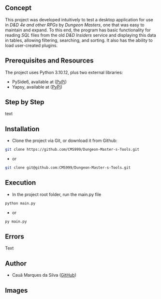 ## Concept
This project was developed intuitively to test a desktop application for use in *D&D 4e and other RPGs* by *Dungeon Masters*, one that was easy to maintain and expand. To this end, the program has basic functionality for reading *SQL* files from the old *D&D Insiders* service and displaying this data in tables, allowing filtering, searching, and sorting. It also has the ability to load user-created plugins.

## Prerequisites and Resources
The project uses Python 3.10.12, plus two external libraries:
- PySide6, available at ([PyPi](https://pypi.org/project/PySide6/))
- Yapsy, available at ([PyPi](https://pypi.org/project/Yapsy/))

## Step by Step
text

## Installation
- Clone the project via Git, or download it from Github:
``` bash
git clone https://github.com/CMS999/Dungeon-Master-s-Tools.git
```
- or
``` bash
git clone git@github.com:CMS999/Dungeon-Master-s-Tools.git
```

## Execution
- In the project root folder, run the main.py file
``` bash
python main.py
```
- or
``` bash
py main.py
```
## Errors
Text

## Author
- Cauã Marques da Silva ([GitHub](https://github.com/CMS999))

## Images